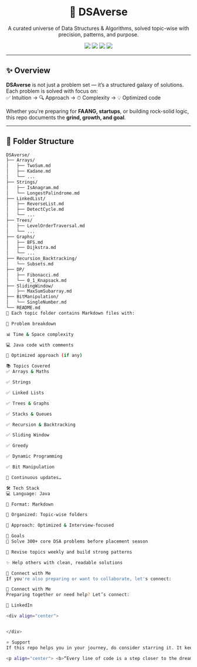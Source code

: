 <h1 align="center">🌌 DSAverse</h1>
<p align="center">A curated universe of Data Structures & Algorithms, solved topic-wise with precision, patterns, and purpose.</p>

<p align="center">
  <img src="https://img.shields.io/badge/Level-Tier%203%20to%20Top%20Tech-blueviolet" />
  <img src="https://img.shields.io/badge/Language-Java-yellow" />
  <img src="https://img.shields.io/badge/Consistency-100%25-success" />
  <img src="https://img.shields.io/github/last-commit/yourusername/DSAverse" />
</p>

---

## ✨ Overview

**DSAverse** is not just a problem set — it’s a structured galaxy of solutions.  
Each problem is solved with focus on:  
✅ Intuition → 🔍 Approach → ⏱ Complexity → 💡 Optimized code

Whether you're preparing for **FAANG, startups**, or building rock-solid logic, this repo documents the **grind, growth, and goal**.

---

## 🧭 Folder Structure

```bash
DSAverse/
├── Arrays/
│   ├── TwoSum.md
│   ├── Kadane.md
│   └── ...
├── Strings/
│   ├── IsAnagram.md
│   └── LongestPalindrome.md
├── LinkedList/
│   ├── ReverseList.md
│   ├── DetectCycle.md
│   └── ...
├── Trees/
│   ├── LevelOrderTraversal.md
│   └── ...
├── Graphs/
│   ├── BFS.md
│   ├── Dijkstra.md
│   └── ...
├── Recursion_Backtracking/
│   └── Subsets.md
├── DP/
│   ├── Fibonacci.md
│   └── 0_1_Knapsack.md
├── SlidingWindow/
│   ├── MaxSumSubarray.md
├── BitManipulation/
│   └── SingleNumber.md
└── README.md
📁 Each topic folder contains Markdown files with:

🧠 Problem breakdown

📊 Time & Space complexity

💻 Java code with comments

🔁 Optimized approach (if any)

📚 Topics Covered
✅ Arrays & Maths

✅ Strings

✅ Linked Lists

✅ Trees & Graphs

✅ Stacks & Queues

✅ Recursion & Backtracking

✅ Sliding Window

✅ Greedy

✅ Dynamic Programming

✅ Bit Manipulation

🔄 Continuous updates…

🛠 Tech Stack
💻 Language: Java

📄 Format: Markdown

📂 Organized: Topic-wise folders

🧠 Approach: Optimized & Interview-focused

🎯 Goals
📌 Solve 300+ core DSA problems before placement season

🔁 Revise topics weekly and build strong patterns

✨ Help others with clean, readable solutions

🔗 Connect with Me
If you're also preparing or want to collaborate, let's connect:

🔗 Connect with Me
Preparing together or need help? Let’s connect:

💼 LinkedIn

<div align="center">


</div>

⭐️ Support
If this repo helps you in your journey, do consider starring it. It keeps the grind going 🚀

<p align="center"> <b>“Every line of code is a step closer to the dream.”</b> </p> ```
